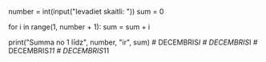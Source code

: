 
number = int(input("Ievadiet skaitli: ")) 
sum = 0

for i in range(1, number + 1):
    sum = sum + i

print("Summa no 1 līdz", number, "ir", sum)
#   D E C E M B R I S _ I  
 #   D E C E M B R I S _ I  
 #   D E C E M B R I S _ 1 1  
 #   D E C E M B R I S _ 1 1  
 